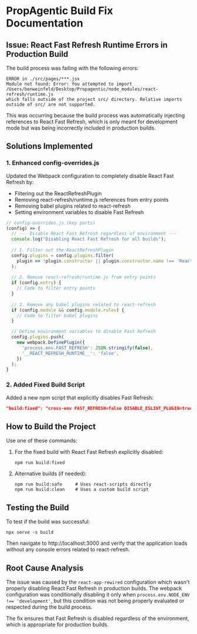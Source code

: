 # PropAgentic Build Fix Documentation

## Issue: React Fast Refresh Runtime Errors in Production Build

The build process was failing with the following errors:

```
ERROR in ./src/pages/***.jsx
Module not found: Error: You attempted to import /Users/benweinfeld/Desktop/Propagentic/node_modules/react-refresh/runtime.js 
which falls outside of the project src/ directory. Relative imports outside of src/ are not supported.
```

This was occurring because the build process was automatically injecting references to React Fast Refresh, which is only meant for development mode but was being incorrectly included in production builds.

## Solutions Implemented

### 1. Enhanced config-overrides.js

Updated the Webpack configuration to completely disable React Fast Refresh by:

- Filtering out the ReactRefreshPlugin
- Removing react-refresh/runtime.js references from entry points
- Removing babel plugins related to react-refresh
- Setting environment variables to disable Fast Refresh

```javascript
// config-overrides.js (key parts)
(config) => {
  // --- Disable React Fast Refresh regardless of environment ---
  console.log("Disabling React Fast Refresh for all builds");
  
  // 1. Filter out the ReactRefreshPlugin
  config.plugins = config.plugins.filter(
    plugin => !plugin.constructor || plugin.constructor.name !== 'ReactRefreshPlugin'
  );
  
  // 2. Remove react-refresh/runtime.js from entry points
  if (config.entry) {
    // Code to filter entry points
  }
  
  // 3. Remove any babel plugins related to react-refresh
  if (config.module && config.module.rules) {
    // Code to filter babel plugins
  }

  // Define environment variables to disable Fast Refresh
  config.plugins.push(
    new webpack.DefinePlugin({
      'process.env.FAST_REFRESH': JSON.stringify(false),
      '__REACT_REFRESH_RUNTIME__': 'false',
    })
  );
}
```

### 2. Added Fixed Build Script

Added a new npm script that explicitly disables Fast Refresh:

```json
"build:fixed": "cross-env FAST_REFRESH=false DISABLE_ESLINT_PLUGIN=true GENERATE_SOURCEMAP=false NODE_OPTIONS=\"--max_old_space_size=4096 --openssl-legacy-provider\" react-app-rewired build"
```

## How to Build the Project

Use one of these commands:

1. For the fixed build with React Fast Refresh explicitly disabled:
   ```
   npm run build:fixed
   ```

2. Alternative builds (if needed):
   ```
   npm run build:safe     # Uses react-scripts directly
   npm run build:clean    # Uses a custom build script
   ```

## Testing the Build

To test if the build was successful:

```
npx serve -s build
```

Then navigate to http://localhost:3000 and verify that the application loads without any console errors related to react-refresh.

## Root Cause Analysis

The issue was caused by the `react-app-rewired` configuration which wasn't properly disabling React Fast Refresh in production builds. The webpack configuration was conditionally disabling it only when `process.env.NODE_ENV !== 'development'`, but this condition was not being properly evaluated or respected during the build process.

The fix ensures that Fast Refresh is disabled regardless of the environment, which is appropriate for production builds. 